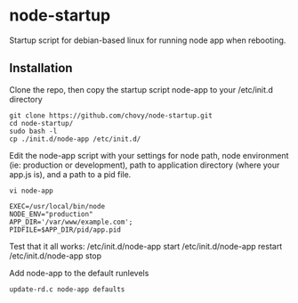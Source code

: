 node-startup
============

Startup script for debian-based linux for running node app when rebooting.

Installation
----

Clone the repo, then copy the startup script node-app to your /etc/init.d directory

	git clone https://github.com/chovy/node-startup.git
	cd node-startup/
	sudo bash -l
	cp ./init.d/node-app /etc/init.d/

Edit the node-app script with your settings for node path, node environment (ie: production or development), path to application directory (where your app.js is), and a path to a pid file.

	vi node-app

	EXEC=/usr/local/bin/node
	NODE_ENV="production"
	APP_DIR='/var/www/example.com';
	PIDFILE=$APP_DIR/pid/app.pid
	

Test that it all works:
	/etc/init.d/node-app start
	/etc/init.d/node-app restart
	/etc/init.d/node-app stop

Add node-app to the default runlevels

	update-rd.c node-app defaults
